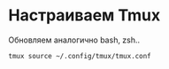 # Настраиваем Tmux

Обновляем аналогично bash, zsh..

```sh
tmux source ~/.config/tmux/tmux.conf
```
